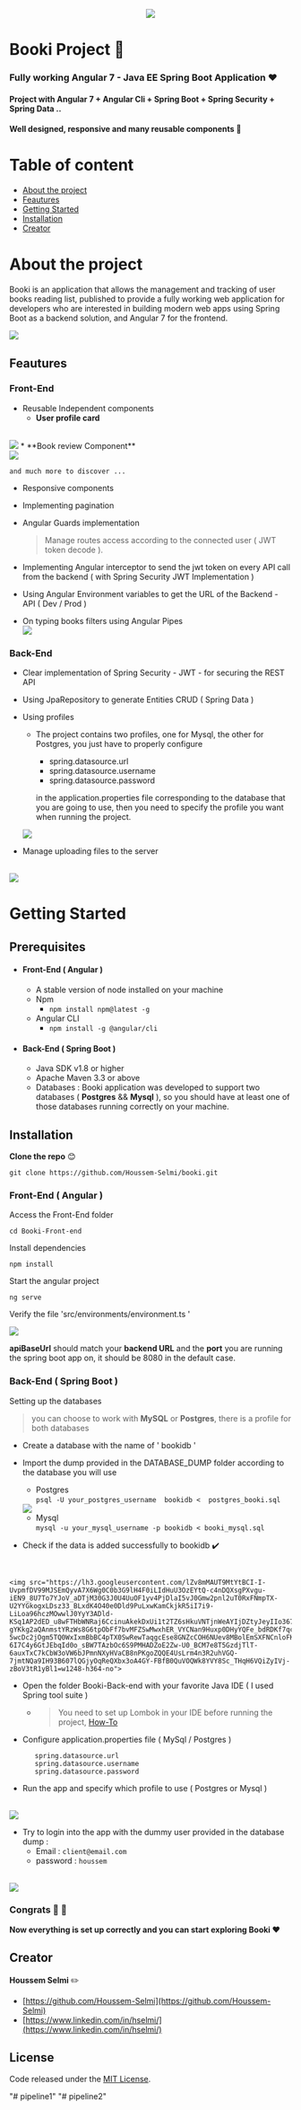 

<p align="center">
  <img src="https://lh3.googleusercontent.com/l_FUsy7RkYbixkWKitHJ1MbF-Rgw-L4qpt2xFz5lNmCwdEUjvJmqT9Bx69_9BDx-SYHysolygABvt352B-J-sG33pbxHNHg1RNYE5A8qR2DsV2_WH1DlPB7J7knrUWMUSvHEYbU06ZCkTb0PmcStldFOzvgVN2T7ane-GwmQXKLlOktUpgLC17rDOzPX-f8IW1IrjEq4S2zRhIjT0UsdpwQWWbA2IURa3n1JXDwOTI4etrfQnbTO2xNxY3YGcNxIfzUsPN5KkfLQTZ7EnB3XYA39pBpkZf20IpT3Q0dVXJUW9O0rDfJOMhCrqUkChb5k4_AEBdcjCFJkLrm_HXoE0gVNg-jdqTUQXEb8eimusbyGMqL40jQHBvHRyFG4CqGCszsSw_ADP3NKKfllQ9OOP9mKoFz9G9QJ6hqgQnydgZRKKxAa1ERpS40Y7kqABV8vm9B2LHTIHhsuejnqHSL5RhFayjpZz9t9FX4f9UlcLBzw6_CDSxABV30jRFRvpeKxK970zqBH_g9pHIbA9W2g1yAXG3V5asFsE7mR2uUTsb_YJwLwK25sek5TOZRX_s4rr_oZJ7wYtd-b_30mlzY1akEPvOV3dDynOUvZRf_PZJw77QxsQPzsY7NS-pf8-DwlM4BGi_6DtlOhY-yrKmRcJLXuVBRnqxBrWmTEyb_An5wp4EHcjXoT05fVVTtEnnyHZjURNhW_QM_zpQdTnXdX_Z2l=w563-h159-no">
</p>



# Booki Project 📖



### Fully working Angular 7 -  Java EE Spring Boot  Application :heart: 

####  Project with Angular 7 + Angular Cli + Spring Boot + Spring Security + Spring Data ..

####  Well designed, responsive and many reusable components :art:



#  Table of content

<ul>
<li><a href="#about-the-project">About the project</a></li>
<li><a href="#feautures">Feautures  </a></li>
<li><a href="#getting-started">Getting Started</a></li>
<li><a href="#installation">Installation</a></li>
<li><a href="#creator">Creator </a></li>

</ul>



# About the project 
Booki is an application that allows the management and tracking of user books reading list,
published to provide a fully working web application for developers who are interested in building
modern web apps using  Spring Boot as a backend solution, and Angular 7 for the frontend.

<img src="https://firebasestorage.googleapis.com/v0/b/booki-26bbf.appspot.com/o/a1.gif?alt=media&token=3fd32186-9342-488e-8e08-5006b47f0194">

## Feautures  

### Front-End 

* Reusable Independent components 	
	*  **User profile card**	
	</br>
 <img src="https://lh3.googleusercontent.com/SXDlspy3VtNvDfkY_KLEUfRFMkETswcvUMg4xOPQUpnx6nyn1jtchSm57nfpwAzbs-IUTeN-_M3zwBGt27j1QB5VLN8KKKwr_VbPvai8PGaLzeECPFBqfxesscGxOP6K9EguS8le1KsJJ30R5-AhOmsBq4ZL9DChuUZVy29I4b1AUH9FVWH9Oa9WLt4xvS264vEl580Bb_1DskYYnl8WNBWMWOgZi90sf167i0nBcO2UbIUgyxc2vYj_xC7HJPoXjs0Fu0Y5qqdf554ANEryZd7cgef6IdYSdh1hHJ1TFq1fg4DEQZ6kK4usct4OyY11Ktdd_9Mtx-g3jp_wtXuilGGmR3l5TXyRVDPg8Pfc_dNe3SJjdzwdCfIMr7Yp_CfzEuggK27ZVgNE98xDblPDg3Oo0LgB2J7gcOhA2z_qGT4SFkD6gpZOdRJieqd1H0an1TrVrk15Srj3N3xaQHDsB7skDEqFVV6vwn9lqqoAveUZ9ECRerphmnYjI4IjUyn0cXCUMMLFic7LToJ4RRzxMRS-5qnPEej-k3HvViqofwsokD79tS3cEkaBXiPc0YynjFjhqKtFLwgzCIqBICccOzAp58T1-aOal3HV-DS756Kh5gbPq65hPFKspEXbBhywdS9CeW0XnkAPOHx05ohbkyte7goi6S3siXFIWB7gwvQyvq3_7M95E3x7dT_6TenoxOp9MK5srVPmGV_VjOOjwWh_=w1358-h551-no">	
	*	**Book review Component**
	</br>
		 <img src="https://lh3.googleusercontent.com/c1E7ESy7xzkB7vulNSEh4iTbfKGgP6sXxP0yIOP_rNsxG1ZOVGEJ-p9nDWOUXSwfp4f_BT-MyqVQOa4BbuVIqm7e7EGTEWQMj0RzRvMSTRBZynxvuUJ5S5dulL4kco4anHrQmvW5_3qRprF4Mrcq3ONUhVnMYcDfExjJVRtzg9-Wx9pUG1MC_6FdpoZajJP4eVWiccKfyprNABZJT15_ZZa9S1oOfa1UtDGYNZBfLB3aldoKyOYx1cMmtqhYTbh1ptLx2w-1XUTs7FG-P-v3u-iWKnzD9899RVglljm68RKw-JmUUZ58HpigUHZJeIit-vPfZtu1HMggWNo5G6FypoBuKW2qpGVf6_eTHwW81Ull_l1Y7CklK4yitUYxjkn_RlVDuJJS9bJpJkZFIZkAfIYYosZZW54m9FezYBusZUp5jEc1FPLwsNNiNnTF9yRiKbWD8HyC9TIikOZJGrRx-1fhrNRtbM9p_8xtKx--4bGkyLm4ruxctj77WSyg_c4yzUGJxphC7Sg3zskaTH-uRAhBVe8Gt-NKwlIz3Of3XKQXhkCTupjvVUGUjHPT9zsW25g4lQGaCxQHco2WhvODjN5Tfs52nvh9uGfB1Qt1mvdqQdwOICoIKyt2qwlloIutsxFA-GVpuYeRFO-texSKLzg5mqbvhwYYUfR0KBzy-0C3h0Seb4K4WGHQb3KO3HaDe24pq4_rLzBxcqodwep9ti2m=w504-h471-no">	

	and much more to discover ...
* Responsive components
* Implementing pagination
* Angular Guards implementation
  >  Manage routes access according to the connected user ( JWT token decode ).
  
 * Implementing Angular interceptor to send the jwt token
    on every API call from the backend ( with Spring Security JWT Implementation )
* Using Angular Environment variables to get the URL of the Backend - API  ( Dev / Prod )
* On typing books filters using Angular Pipes 
	<br/>
		 <img src="https://lh3.googleusercontent.com/0IlrF5-AozR1UJ1mC83PmKJ3YY1s6HU0vAquhZquVbaa5bCRGjCEVHoQqiOoY2-eDfUTr6yUIYnrNnHreFMavQVMz04nuT-iteV0oXU7Gsg7jnCX3Ln_h8NhkLHoA93_eKsPLBIerehHN4wViEVspGZleg_prpOoBkoReVfNmfacHUDTZaZl805TLaKM_VyeFwpC0yyqmRL-95BdRsdxoFFHEM9paQQ6reIeQdmCa3NgecSFpizlmPJ44rux1sP4FN2WJm2AKADL8CKdSmv4srBKIh6CfauYRkqup2MQtV7fI0AvBu_aEOVPY_2ncPAJ7CILhQrg7XkY5kti9Q6h1LWWv_4Jug1HzJvelgZwuaw2y6hV2Ij9_7cClrUZ3ku1QtVzwTjYX0B4b_v_95W28Z3fzE_MMDnEEeX2esCpxd_Ue8xYrkRKy2eSj0O2NMz0Xo61I3404G3dd4fjC4CyXGKxdjxSgmobF-WcPilveSFbdryUoN2taa-nFhkuaTQNcAaJt7kWUQKkthmhW1TJNC-EuOWU26NbS6bGcUYV4gwCqRoXDn8bXMVYKyoXQ5ZxgYRSpuGrUeoMLlStszVgmDixCXzYD0s7OBQxfkYa1MDS5lWRDGt68xdmWOH_su5ux6UlYgCWD41D1fV_6UDgLRzXmdE2Pkyt0qSUzEqubhwoowGuN0nJOEpYxTF3e0N21A4dantQgNhEymXViQE9TEUs=w1333-h695-no">	


### Back-End 

* Clear implementation of Spring Security - JWT - for securing the REST API
* Using JpaRepository to generate Entities CRUD ( Spring Data )
* Using profiles
	* The project contains two profiles, one for Mysql, the other for Postgres, you just have to properly configure 
		* spring.datasource.url
		* spring.datasource.username
		* spring.datasource.password
			
	  in the application.properties file corresponding to the database that you are going to use, then you need to specify the profile you want when running the project.
	  
	 <img src="https://lh3.googleusercontent.com/W5ieK4HjPUVB_kscf9c6GFpx23sj8YYsiFvyYRua72jeIWqUQ2lb48MX8wySYWQH6uOatk3PtFVvBqqxTklBUfIk_RZV8IsjEHtxFrhQHRQLRpIssnPSMzWFVU9B9DJ5-Q5rC0jU31T2ILX9PsG4YUfmeC7EnyOtPPv0U79AmgLrs3HHsxIpHyi_qroxLmne5oPXP1c-utEKo2wqvxZ1Gabgb5j5Z6ZXyUibMReL7XL5FFaOwA2XeiGM8fg1ZwxNIkw5nz608yuSFF3Jreci6AN4wDCZwKHo75y83WHMgva54TSiuN0pMhsTfKocpap401Yf-Zi1vx7CAl6S9jnf3C0N4mlMSsJxn3ML9XeWbHD4G-Lo9CoTg-6tf-9W4__iYEQNr9mPgNxjiNfYeFTpjQ1WaMdTm9uLjadX9JVhQQEGZXwBK0WnKp2RHOHhRcr_7XB9puMq5ZIG6OMJdZRe_0pS0IEC32cgaabFLWwUbfUd45yV2eKwCL2R_E4zaWQzpf77KE23AjDrTQiECXNd8-YpsUnVf2adFeGCSWR1Wx_0-wlQAS7f_bBu_Nq3ia8xdlVQyUJayG6kmc-XJWKklAaKLCWSKdF5gT4QLgPFTYOcwuNzG2vy-UphQ30AB-TVIGSKaFl6PgKzLC3ngQ3M3pBUZYedJmKeEl6iIPUCOD5LPu06obJAzWTyta5Pu4PS0q0wBX2-wiooEVbutwuQUIz4=w908-h646-no">	
* Manage uploading files to the server 
<br/>
 <img src="https://lh3.googleusercontent.com/mifhuF2cAmkH7OlPshcpaF0qfukohDIW-tXybxv5-YrYhkeD2SoniB78um9yQVU7laxM1V4eHXwwONtLNjNKutXz5tZ4q3dq3ZmLzcpBhRE9fNWo_qJaxu1q8gH4v80TzAEx_TvUkCv9H_3a4Qo-3_lJ1DmFJvY7ocx5XE6Hx-TLelJ9-lJXh-cqq1OEYkOE8F4RPczptmRDwVemZR-MspIdwWGJNxUgQFDsDzDwdKiRsjmdwM9PLWswMKGkC4vln78FG_Euv0SeX2e_qjqTtSODPX-ZCUpJk7ESe394xOByTfZ0qeNoYgXzkfu7eHmCVDnKSj6qVq_TkJqU9bGjDC3pkRKcGmhcLV9QgcLVXAAGgPsideFGoueQHkiTrF1Kg0dDysBIlo2PErw7TU5ZihNzshW4QH3rMbpi-XMG6azV6ODb6H8cT-Owyqh9S6riXMyXU8fc4JQYzO2L4zfLVjYbwM3EcjCeLKEAFFQVwhOewTzMbeHVfJnfGh68Vo4OGolkLk0qcFlAHFPSxcroHunPX6Mo1XqGcSBZnZfc7aRydnCanUdZfbq3GTqKk6x-j739HRNN5KyhFV6NQ5Z0jklf6a0tsY4OBaIdDxVK2kXeE7BZs3vUvHuhkvCoiX6Hxz3ufEmuiDm14C0NXs8AlU60RicefnZzxvuIm_3HAfPdCIFIuTy5BwhA9J8Bcu66XK9GigNPwQ32OoxlJxnXAM6G=w1239-h646-no">	

# Getting Started

## Prerequisites 
* #### Front-End ( Angular )
	* A stable version of node installed on your machine
	* Npm
		* `npm install npm@latest -g`
	* Angular CLI
		* `npm install -g @angular/cli`


* #### Back-End ( Spring Boot )
	* Java SDK v1.8 or higher 
	* Apache Maven 3.3 or above
	* Databases : Booki application was developed to support two databases ( **Postgres** && **Mysql** ), so you should have at least one of those databases running correctly on your machine.
	
## Installation 

 **Clone the repo**  :blush:
	 

    git clone https://github.com/Houssem-Selmi/booki.git
	

### Front-End ( Angular )
Access the Front-End folder

    cd Booki-Front-end 
  
  Install dependencies

    npm install

Start the angular project 

    ng serve 

Verify the file 'src/environments/environment.ts '


<img src="https://lh3.googleusercontent.com/z2M6KTngB0ujAXJCnvOrw01S5QzlRnmMTcktAtv43tE-OwFR9eU80yjDOm10xcJdxaDz0zY9wtzVMDvKxTKS4NGFTfccTMopHcx3dCWnrrDwilee8emURkCRYN-qv3yJPgn0v8Q1q5a4G_COdT987Xq_8F20mm52Zx7i_kdopK5n3KrJmAJxKzhuD3zfY5uBScgP20RD8U3DnCQRJ2kHTx8M675ZIdwbzBRqL1x2HRc-wGvMth4pon6SNP7bbjwd4Gmqi5TEsdz62helvqgdprHbhf_z-TW027BfshfETVqM1aBI7Qgqvh8jJUeoQDdBagXiiwBm84iNro8_7gl1cSR7BW8QvwHB_a_prk6s63T90c1tP2X5A9YsQlCLrFQRxZWTJph9I1keTiUfKSLKrYgynb43uPqHyPHWoMLRNaOpsmh5kGTm0ffzoajkyG4wEd6w4EiE0p8KwIqTjmsGLdDagQIeZVhub6oqkOW8VnrS7o29vyhivwY-ZX-zMmoZt_p_tKZDMZX8KPhvEYjMIprUa0XLfZbySEd48S9lUgHPZp16PxjjhAHWReoxP8YjEsC1iem9fFpYGIdrjLbrtJ7DEM7G9jy2KqxwLUdKGAVMxpELw-4f7PUWOsiOBuYu5bNd_o7cE7rbsqWo9HawkMwSr2_4RiLaweHI0S7iT1aScYCSZrtXTpQOaoGwF-30-cKuvSX_JF5lGdqFFpbRor1p=w1150-h646-no">	
	

**apiBaseUrl** should match your **backend URL** and the **port** you are running the spring boot app on, it should be 8080 in the default case.


### Back-End ( Spring Boot )

  Setting up the databases

> you can choose to work with **MySQL** or **Postgres**, there is a profile for both databases

* Create a database with the name of ' bookidb '
* Import the dump provided in the DATABASE_DUMP folder according to the database you will use
	- Postgres  
	  `psql -U your_postgres_username  bookidb <  postgres_booki.sql`

	<img src="https://lh3.googleusercontent.com/H6eJ92R0aVHM_Q0A7gf97-xA70U-ZuyUqf0WtCED7HWIYQSn2u3MpU1jiPGe4gcuBpfWB34sZ300C9vnLNJJblYRboKr3CQ-qqGzOr1lGfkrdMH7ekMK2CkaM9qK55O3O2KNZEYuY02L3Gg2np5Godp4gCFK8dQ7lzPAPAO-_4sPHJJU5ej8Qy0YCsEg7HzRPzAlqEFhZyzF9Xi0RaPEaqaH-8R2-IGg-4fqj9_3YS4YFNK6sENkoZVVNNeIfpeSq87TA4P-36Yy0cDQW8uYIJEVb0Petnv7p7OKBBGjOMFPcMZtyqauPlM8_v8EuzIO3tmanm7g2_fq-LgGPdsiicLflZ_V5OwK8D-cYV7mfcXrNDQODPKoJH26nrl1ZgXDTKNMjdRVNEyHKJhfIRfiWfAscRt0Ffznb3z9jn8Mhccwm0q4eWQf8BTZjj9SsGBDQYHFC1iJ35mOekSO3QQ_d_xQNuNzklic2z-Rkxzwz0xaAEAEcBB7T4qnmvtrOzZ90pMvqErrj8VnOuUhV-cG82K2YzFvfTwjPNFxBbROwcXWXxMHQ_EcDdt7gtRWtQnnHU23mbJyjS35ASfNw8LfRWMEPaZrDxi10Xed4CQBDhDr2JzyUQ2Tp1hiXmnDwgVNoQedsEOULusHcJlB65CovsxSazkrexCZqHImXRiX6zVe6Fm-xxhAcbxtE9G6RTbTbLGzVeYlumVE_1173uIIR4kr=w627-h316-no">	



	- Mysql  
	  `mysql -u your_mysql_username -p bookidb < booki_mysql.sql
`


* Check if the data  is added successfully to bookidb  ✔️
</br>

	<img src="https://lh3.googleusercontent.com/lZv8mMAUT9MtYtBCI-I-UvpmfDV99MJSEmQyvA7X6Wg0C0b3G9lH4F0iLIdHuU3OzEYtQ-c4nDQXsgPXvgu-iEN9_8U7To7YJoV_aDTjM30G3J0U4UuOF1yv4PjDlaI5vJ0Gmw2pnl2uT0RxFNmpTX-U2YYGkogxLDsz33_BLxdK4O40e0Dld9PuLxwKamCkjkR5iI7i9-LiLoa96hczMOwwlJ0YyY3ADld-KSq1AP2dED_u8wFTHbWNRaj6CcinuAkekDxUi1t2TZ6sHkuVNTjnWeAYIjDZtyJeyIIo367U9-gYKkg2aQAnmstYRzWs8G6tpObFf7bvMFZSwMwxhER_VYCNan9Huxp0DHyYQFe_bdRDKf7qcEEL0vuC4n-5wcDc2jOgm5TQ0WxIxmBbBC4pTX0SwRewTaqgcEse8GNZcCOH6NUev8MBolEmSXFNCnloFKkmrryXfsyqxqJ7HAsV31bd3kcy2thUyW37bqsPL0jXZJGRpz167quSUkZkIJGHtwSImgQ6sZ-6I7C4y6GtJEbqId0o_sBW7TAzbOc6S9PMHADZoE2Zw-U0_BCM7e8T5GzdjTlT-6auxTxC7kCbW3oVW6bJPmnNXyHVaCB8nPKgoZQQE4UsLrm4n3R2uhVGQ-7jmtNQa9IH93B607lQGjyOqReQXbx3oA4GY-FBfB0QuVOQWk8YVY8Sc_THqH6VQiZyIVj-zBoV3tR1yBl1=w1248-h364-no">	
	
* Open the folder Booki-Back-end with your favorite Java IDE ( I used Spring tool suite ) 
	*  > You need to set up Lombok in your IDE before running the project, [How-To](https://www.baeldung.com/lombok-ide)
	
* Configure application.properties file ( MySql / Postgres )
	
		 spring.datasource.url
		 spring.datasource.username
		 spring.datasource.password
* Run the app and specify which profile to use ( Postgres or Mysql )
</br>
	<img src="https://lh3.googleusercontent.com/bgvQea_Uw-N5iBp6azDXR5KoTdY6wmdMIdF46YYb_RZfQIQ_GdXK7FeFDh3jkJD9xW3oTt7FqCvK6lhCUXIZzOZAJL6v22KRE2tYuwPgp8Jj6hTpXwuWDaWULfoj9vCRUlufnyDv89-XH3rUVmqJN8TzOjceDJ9HCHAVk1cBPZ03Dn-qkz5mgVjLH8ddnbiEXpBCEige9jdcGXbS-7xRUZHnb90TLeREOEMIjIVPGHhXW8Np-yrV_GlPZ1iMajkBl8fxf6E3Pc2Fup_XsBLMGrif5fgQAQkPqnQNhgjaaQmk9G4dQc2Q1IqIbXEzya6e3UY2iPyH46EqwSI_w9_yNiTq2bkpyg1V8vxayD-3MzxjRsLo3w8RgJVT8dykiDW7gkfOHAeeW5MAmiRUCTJ_C48lNEAVGM3IwtU8dGSNyAHYfrWVitKTz6Ka43fZJdp4S-IbgAg9Y9mPKdB2sY4ZxMi2t1YpQyTR_zBDcZ7Ek7Uki7im1aYkU2rGfhnT8TCv2rLoKigftd-Cmg7_UtUb_dLjy_rUNWoCoQSo-vWl1HDGOgGJWf_AeC9zb4DBrqDbIuzAUfS8B6CZDsu-qOndEvprBdIhrL8E_hICqphhGk12IK2w360yV7ll4t3ljpXBK5ru7FpH48Eia7TC3-NKlr9DG4go89AF8tr7uPZM68-FgVR9Mfp40bTRHwgmqoI_Bc1fB5GMLjafjBxIZn7zM46N=w977-h695-no">	
	
* Try to login into the app with the dummy user provided in the database dump  : 
	*	Email : `client@email.com`
	*	password : `houssem`
</br> 
	<img src="https://lh3.googleusercontent.com/byajEPDTMoQU-6i26SztzAab_uXDvmns7YtsrvudfgN7mxbFHowKaiNt4gmBIx0vFz_ZkYelKfFUxpS61NqBij_CuXxh2ztqNhoSdu8BfsZymfAN0adgRhrnREEWHzsT2c7Mv4FxSJUENcjNZhZup5rM1tbSuXSWLmnS0iBRyQNORUJru9vLKJzpsU9BZNWwuhwTBjM1FLM4cEKTgv1MGE4vdvSxGKmVBshF-hcsElRdH8tA5EL3cIMqWrvzG4CqhwLFTNzPh6YgLzZUEEoGCWSpHaix-1CngdSEJEDrmj7kHB3LjVmWUfP0vlQ8e6ozN1z98U8NnYSHrcX5PH3aGhtxoubVSeaeL5ClN_oPMVO4ZZebiqh--C3wH7vME3lAnJU1zwzqAF2acUSKsr7SIx2G0OxirNlI1Y4EGzPKnwOX1tIO8hwzdjpT2G3a5m-0COJ47xGBmXB0Lqvqurak2CaQMfaK_JgnnYRaPkQhYCDsREuuzdZemJ4MGc6rx4jyjA0BFERj-YHCQJAW8rBI480zY3bJPBTpDAO5OEfwGSxAmBmPS3jMkkL90fpw_3g8B9HyPzNL0eZ06dBWFitEzlWjFZS5JSZrUJGwhd_LFNivX06IBfY2ZC-40I3q2arbhcwADp-x5Mrb7mfkV1obxDSN6rlyHPy_cRxYNYW51Rx-pS-46s9RLKDU3PvHWLKX3-TD5XkQL39_3CcN9Wlzmlgw=w1340-h695-no">	
 
 ### Congrats 👏 🎉 
**Now everything is set up correctly and you can start exploring Booki ❤️** 


## Creator 

**Houssem Selmi** :pencil2:

* [https://github.com/Houssem-Selmi](https://github.com/Houssem-Selmi)
* [https://www.linkedin.com/in/hselmi/](https://www.linkedin.com/in/hselmi/)


## License

Code released under the  [ MIT License](https://github.com/Houssem-Selmi/booki/blob/master/LICENSE.txt).

"# pipeline1" 
"# pipeline2" 
